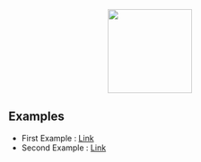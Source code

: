 <div align="center">
<img src=https://storage.googleapis.com/static.ianlewis.org/prod/img/docker/large_v-trans.png align="center" height="150px" width="150px" />
</div>

## Examples

- First Example : [Link](https://github.com/BadrOuaddah/docker-test/tree/master/first-example)
- Second Example : [Link](https://github.com/BadrOuaddah/docker-test/tree/master/second-example)  
